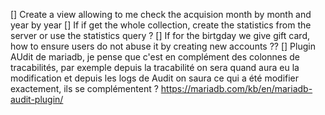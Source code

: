 [] Create a view allowing to me check the acquision month by month and year by year
[] If if get the whole collection, create the statistics from the server or use the statistics query ?
[] If for the birtgday we give gift card, how to ensure users do not abuse it by creating new accounts ??
[] Plugin AUdit de mariadb, je pense que c'est en complément des colonnes de tracabilités, par exemple depuis la tracabilité on sera quand aura eu la modification et depuis les logs de Audit on saura ce qui a été modifier exactement, ils se complémentent ? https://mariadb.com/kb/en/mariadb-audit-plugin/
